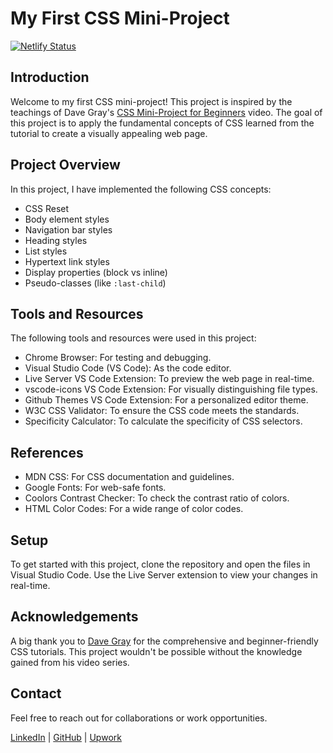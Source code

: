 # My First CSS Mini-Project

[![Netlify Status](https://api.netlify.com/api/v1/badges/758d3795-6c2c-4f3f-9f03-258062832cdd/deploy-status)](https://app.netlify.com/sites/my-first-css-mini-project/deploys)

## Introduction

Welcome to my first CSS mini-project! This project is inspired by the teachings of Dave Gray's [CSS Mini-Project for Beginners](https://www.youtube.com/watch?v=rwTs9NR3Du8) video. The goal of this project is to apply the fundamental concepts of CSS learned from the tutorial to create a visually appealing web page.

## Project Overview

In this project, I have implemented the following CSS concepts:

- CSS Reset
- Body element styles
- Navigation bar styles
- Heading styles
- List styles
- Hypertext link styles
- Display properties (block vs inline)
- Pseudo-classes (like `:last-child`)

## Tools and Resources

The following tools and resources were used in this project:

- Chrome Browser: For testing and debugging.
- Visual Studio Code (VS Code): As the code editor.
- Live Server VS Code Extension: To preview the web page in real-time.
- vscode-icons VS Code Extension: For visually distinguishing file types.
- Github Themes VS Code Extension: For a personalized editor theme.
- W3C CSS Validator: To ensure the CSS code meets the standards.
- Specificity Calculator: To calculate the specificity of CSS selectors.

## References

- MDN CSS: For CSS documentation and guidelines.
- Google Fonts: For web-safe fonts.
- Coolors Contrast Checker: To check the contrast ratio of colors.
- HTML Color Codes: For a wide range of color codes.

## Setup

To get started with this project, clone the repository and open the files in Visual Studio Code. Use the Live Server extension to view your changes in real-time.

## Acknowledgements

A big thank you to [Dave Gray](https://github.com/gitdagray) for the comprehensive and beginner-friendly CSS tutorials. This project wouldn't be possible without the knowledge gained from his video series.

## Contact

Feel free to reach out for collaborations or work opportunities.

[LinkedIn](https://www.linkedin.com/in/john-jerry-ginon-0b5539314/) | [GitHub](https://github.com/jjmginon9231/) | [Upwork](https://www.upwork.com/freelancers/~01432eb5f90e315e15?mp_source=share)

